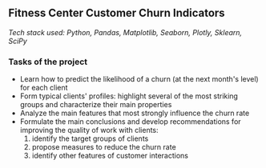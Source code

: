 ## Fitness Center Customer Churn Indicators

*Tech stack used: Python, Pandas, Matplotlib, Seaborn, Plotly, Sklearn, SciPy*

### Tasks of the project

* Learn how to predict the likelihood of a churn (at the next month's level) for each client
* Form typical clients' profiles: highlight several of the most striking groups and characterize their main properties
* Analyze the main features that most strongly influence the churn rate
* Formulate the main conclusions and develop recommendations for improving the quality of work with clients:
    1. identify the target groups of clients
    2. propose measures to reduce the churn rate
    3. identify other features of customer interactions

